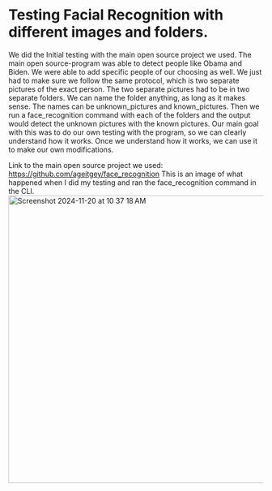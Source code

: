 # Testing Facial Recognition with different images and folders.
We did the Initial testing with the main open source project we used. The main open source-program was able to detect people like Obama and Biden. We were able to add specific people of our choosing as well. We just had to make sure we follow the same protocol, which is two separate pictures of the exact person. The two separate pictures had to be in two separate folders. We can name the folder anything, as long as it makes sense. The names can be unknown_pictures and known_pictures. Then we run a face_recognition command with each of the folders and the output would detect the unknown pictures with the known pictures. Our main goal with this was to do our own testing with the program, so we can clearly understand how it works. Once we understand how it works, we can use it to make our own modifications.

Link to the main open source project we used: https://github.com/ageitgey/face_recognition 
This is an image of what happened when I did my testing and ran the face_recognition command in the CLI.
<img width="567" alt="Screenshot 2024-11-20 at 10 37 18 AM" src="https://github.com/user-attachments/assets/0d1b181e-9fa8-4405-89c8-f9cf56416a84">

